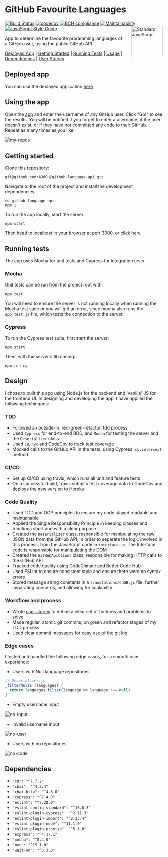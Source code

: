 # GitHub Favourite Languages

[![Build Status](https://travis-ci.com/AJ8GH/github-language-api.svg?branch=main)](https://travis-ci.com/AJ8GH/github-language-api)
[![codecov](https://codecov.io/gh/AJ8GH/github-language-api/branch/main/graph/badge.svg?token=Jotushbsqm)](https://codecov.io/gh/AJ8GH/github-language-api)
[![BCH compliance](https://bettercodehub.com/edge/badge/AJ8GH/github-language-api?branch=main)](https://bettercodehub.com/results/AJ8GH/github-language-api)
[![Maintainability](https://api.codeclimate.com/v1/badges/e5c21864eb7f6e201b64/maintainability)](https://codeclimate.com/github/AJ8GH/github-language-api/maintainability)
[![JavaScript Style Guide](https://img.shields.io/badge/code_style-standard-brightgreen.svg)](https://standardjs.com)
 <a href="https://standardjs.com" style="float: right; padding: 0 0 20px 20px;"><img src="https://cdn.rawgit.com/feross/standard/master/sticker.svg" alt="Standard JavaScript" width="100" align="right"></a>

App to determine the favourite proramming languages of a GitHub user, using the public GitHub API

[Deployed App](#deployed-app) | [Getting Started](#getting-started) | [Running Tests](#running-tests) | [Usage](#using-the-app) | [Dependencies](#dependencies) | [User Stories](https://github.com/AJ8GH/github-language-api/blob/main/user-stories.md)

## Deployed app

You can use the deployed application [here](https://github-language-analyser.herokuapp.com/)

## Using the app

Open the [app](https://github-language-analyser.herokuapp.com/) and enter the username of any GitHub user. Click "Go!" to see the results. You will be notified if you forget to enter a username, if the user doesn't exist, or if they have not committed any code to their GitHub. Repeat as many times as you like!

![my-repos](images/my-repos.gif)

## Getting started

Clone this repository:

```shell
git@github.com:AJ8GH/github-language-api.git
```

Navigate to the root of the project and install the development dependencies:

```shell
cd github-language-api
npm i
```

To run the app locally, start the server:

```shell
npm start
```

Then head to localhost in your browser at port 3000, or [click here](http://localhost:3000/)

## Running tests

The app uses Mocha for unit tests and Cypress for integration tests.

### Mocha

Unit tests can be run from the project root with:

```shell
npm test
```

You will need to ensure the server is not running locally when running the Mocha test suite or you will get an error, since mocha also runs the `app.test.js` file, which tests the connection to the server.

### Cypress

To run the Cypress test suite, first start the server:

```shell
npm start
```

Then, with the server still running:

```shell
npm run cy
```

## Design

I chose to built this app using Node.js for the backend and 'vanilla' JS for the frontend UI. In designing and developing the app, I have applied the following techinques:

### TDD

* Followed an outside-in, red-green-refactor, tdd process
* Used `Cypress` for end-to-end BDD, and `Mocha` for testing the server and the `Deserializer` class
* Used `c8`, `nyc` and CodeCov to track test coverage
* Mocked calls to the GitHub API in the tests, using Cypress' `cy.intercept` method

### CI/CD

* Set up CI/CD using travis, which runs all unit and feature tests
* On a successful build, travis submits test coverage data to CodeCov and deploys the new version to Heroku

### Code Quality

* Used TDD and OOP principles to ensure my code stayed readable and maintainable
* Applied the Single Responsibility Principle in keeping classes and functions short and with a clear purpose
* Created the `Deserializer` class, responsible for manipulating the raw JSON data from the GitHub API, in order to separate the logic involved in this process, from the JavaScript code in `interface.js`. The Interface code is responsible for manipulating the DOM
* Created the `GitHubApiClient` class, responsible for making HTTP calls to the GitHub API
* Tracked code quality using CodeClimate and Better Code Hub
* Used ESLint to ensure consistent style and ensure there were no syntax errors
* Stored message string constants in a `translations/enGB.js` file, further separating concerns, and allowing for scalability

### Workflow and process

* Wrote [user stories](https://github.com/AJ8GH/github-language-api/blob/main/user-stories.md) to define a clear set of features and problems to solve
* Made regular, atomic git commits, on green and refactor stages of my TDD process
* Used clear commit messages for easy use of the git log

### Edge cases

I tested and handled the following edge cases, for a smooth user experience:
* Users with Null language repositories

```js
// Deserializer.js
_filterNulls (languages) {
  return languages.filter(language => language !== null)
}
```

* Empty username input

![no-input](images/no-input.gif)

* Invalid username input

![no-user](images/no-user.gif)

* Users with no repositories

![no-code](images/no-code.gif)

## Dependencies

* `"c8": "^7.7.2"`
* `"chai": "^4.3.4"`
* `"chai-http": "^4.3.0"`
* `"cypress": "^7.4.0"`
* `"eslint": "^7.28.0"`
* `"eslint-config-standard": "^16.0.3"`
* `"eslint-plugin-cypress": "^2.11.3"`
* `"eslint-plugin-import": "^2.23.4"`
* `"eslint-plugin-node": "^11.1.0"`
* `"eslint-plugin-promise": "^5.1.0"`
* `"express": "^4.17.1"`
* `"mocha": "^8.4.0"`
* `"nyc": "^15.1.0"`
* `"wait-on": "^5.3.0"`
